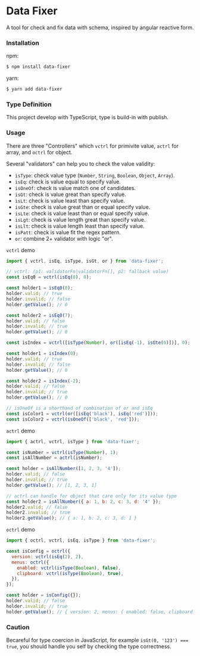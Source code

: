 # Data Fixer

A tool for check and fix data with schema, inspired by angular reactive form.

### Installation

npm:

```bash
$ npm install data-fixer
```

yarn:

```bash
$ yarn add data-fixer
```

### Type Definition

This project develop with TypeScript, type is build-in with publish.

### Usage

There are three "Controllers" which `vctrl` for primivite value, `actrl` for array, and `octrl` for object.

Several "validators" can help you to check the value validity:

- `isType`: check value type (`Number`, `String`, `Boolean`, `Object`, `Array`).
- `isEq`: check is value equal to specify value.
- `isOneOf`: check is value match one of candidates.
- `isGt`: check is value great than specify value.
- `isLt`: check is value least than specify value.
- `isGte`: check is value great than or equal specify value.
- `isLte`: check is value least than or equal specify value.
- `isLgt`: check is value length great than specify value.
- `isLlt`: check is value length least than specify value.
- `isPatt`: check is value fit the regex pattern.
- `or`: combine 2+ validator with logic "or".

`vctrl` demo

```javascript
import { vctrl, isEq, isType, isGt, or } from 'data-fixer';

// vctrl: (p1: validatorFn|validatorFn[], p2: fallback value)
const isEq0 = vctrl(isEq(0), 0);

const holder1 = isEq0(0);
holder.valid; // true
holder.invalid; // false
holder.getValue(); // 0

const holder2 = isEq0(7);
holder.valid; // false
holder.invalid; // true
holder.getValue(); // 0

const isIndex = vctrl([isType(Number), or([isEq(-1), isGte(0)])], 0);

const holder1 = isIndex(0);
holder.valid; // true
holder.invalid; // false
holder.getValue(); // 0

const holder2 = isIndex(-2);
holder.valid; // false
holder.invalid; // true
holder.getValue(); // 0

// isOneOf is a shorthand of combination of or and isEq
const isColor1 = vctrl(or([isEq('black'), isEq('red')]));
const isColor2 = vctrl(isOneOf(['black', 'red']));
```

`actrl` demo

```javascript
import { actrl, vctrl, isType } from 'data-fixer';

const isNumber = vctrl(isType(Number), 1);
const isAllNumber = actrl(isNumber);

const holder = isAllNumber([1, 2, 3, '4']);
holder.valid; // false
holder.invalid; // true
holder.getValue(); // [1, 2, 3, 1]

// actrl can handle for object that care only for its value type
const holder2 = isAllNumber({ a: 1, b: 2, c: 3, d: '4' });
holder2.valid; // false
holder2.invalid; // true
holder2.getValue(); // { a: 1, b: 2, c: 3, d: 1 }
```

`octrl` demo

```javascript
import { octrl, vctrl, isEq, isType } from 'data-fixer';

const isConfig = octrl({
  version: vctrl(isEq(2), 2),
  menus: octrl({
    enabled: vctrl(isType(Boolean), false),
    clipboard: vctrl(isType(Boolean), true),
  }),
});

const holder = isConfig({});
holder.valid; // false
holder.invalid; // true
holder.getValue(); // { version: 2, menus: { enabled: false, clipboard: true } }
```

### Caution

Becareful for type coercion in JavaScript, for example `isGt(0, '123') === true`, you should handle you self by checking the type correctness.
